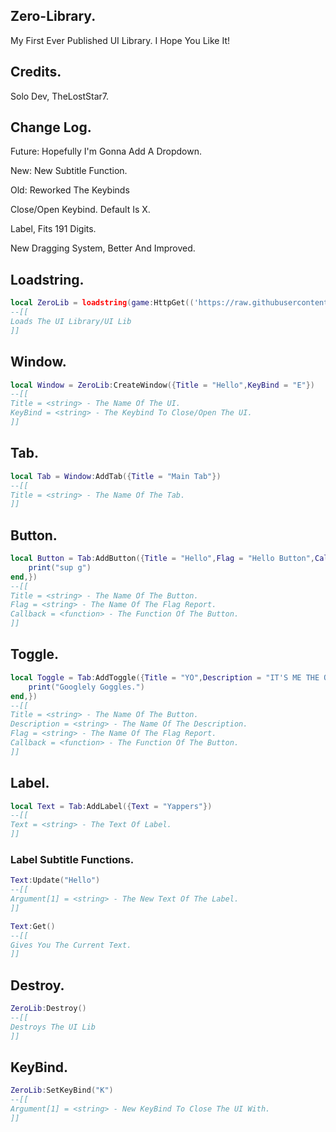 ## Zero-Library.

My First Ever Published UI Library. I Hope You Like It!

## Credits.

Solo Dev, TheLostStar7.

## Change Log.

Future:
Hopefully I'm Gonna Add A Dropdown.

New:
New Subtitle Function.

Old:
Reworked The Keybinds

Close/Open Keybind. Default Is X.

Label, Fits 191 Digits.

New Dragging System, Better And Improved.

## Loadstring.
```lua
local ZeroLib = loadstring(game:HttpGet(('https://raw.githubusercontent.com/TheLostStar7/Zero-Library/refs/heads/main/ZeroLib')))()
--[[
Loads The UI Library/UI Lib
]]
```

## Window.
```lua
local Window = ZeroLib:CreateWindow({Title = "Hello",KeyBind = "E"})
--[[
Title = <string> - The Name Of The UI.
KeyBind = <string> - The Keybind To Close/Open The UI.
]]
```

## Tab.
```lua
local Tab = Window:AddTab({Title = "Main Tab"})
--[[
Title = <string> - The Name Of The Tab.
]]
```

## Button.
```lua
local Button = Tab:AddButton({Title = "Hello",Flag = "Hello Button",Callback = function()
    print("sup g")
end,})
--[[
Title = <string> - The Name Of The Button.
Flag = <string> - The Name Of The Flag Report.
Callback = <function> - The Function Of The Button.
]]
```

## Toggle.
```lua
local Toggle = Tab:AddToggle({Title = "YO",Description = "IT'S ME THE ONE AND ONLY TOGGLE",Flag = "Hello Button",Callback = function()
    print("Googlely Goggles.")
end,})
--[[
Title = <string> - The Name Of The Button.
Description = <string> - The Name Of The Description.
Flag = <string> - The Name Of The Flag Report.
Callback = <function> - The Function Of The Button.
]]
```

## Label.
```lua
local Text = Tab:AddLabel({Text = "Yappers"})
--[[
Text = <string> - The Text Of Label.
]]
```
### Label Subtitle Functions.
```lua
Text:Update("Hello")
--[[
Argument[1] = <string> - The New Text Of The Label.
]]
```
```lua
Text:Get()
--[[
Gives You The Current Text.
]]
```

## Destroy.
```lua
ZeroLib:Destroy()
--[[
Destroys The UI Lib
]]
```

## KeyBind.
```lua
ZeroLib:SetKeyBind("K")
--[[
Argument[1] = <string> - New KeyBind To Close The UI With.
]]
```
